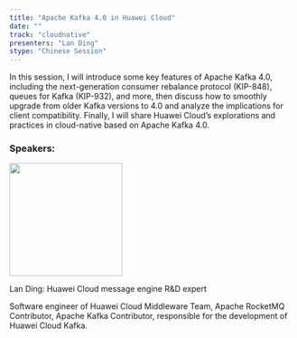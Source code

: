 ```yaml
---
title: "Apache Kafka 4.0 in Huawei Cloud"
date: ""
track: "cloudnative"
presenters: "Lan Ding"
stype: "Chinese Session"
---
```


In this session, I will introduce some key features of Apache Kafka 4.0, including the next-generation consumer rebalance protocol (KIP-848), queues for Kafka (KIP-932), and more, then discuss how to smoothly upgrade from older Kafka versions to 4.0 and analyze the implications for client compatibility. Finally, I will share Huawei Cloud’s explorations and practices in cloud-native based on Apache Kafka 4.0.

### Speakers:


<img src="https://sessionize.com/image/1797-400o400o1-SXw7AkzP9sW9VsRkFiQ9gT.jpg" width="200" /><br/>

Lan Ding: Huawei Cloud message engine R&D expert

Software engineer of Huawei Cloud Middleware Team, Apache RocketMQ Contributor, Apache Kafka Contributor, responsible for the development of Huawei Cloud Kafka.
